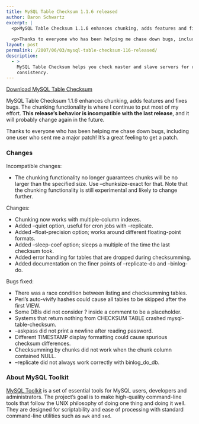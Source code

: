 ```yaml
---
title: MySQL Table Checksum 1.1.6 released
author: Baron Schwartz
excerpt: |
  <p>MySQL Table Checksum 1.1.6 enhances chunking, adds features and fixes bugs.  The chunking functionality is where I continue to put most of my effort. <strong>This release's behavior is incompatible with the last release</strong>, and it will probably change again in the future.</p>
  
  <p>Thanks to everyone who has been helping me chase down bugs, including one user who sent me a major patch!  It's a great feeling to get a patch.</p>
layout: post
permalink: /2007/06/03/mysql-table-checksum-116-released/
description:
  - >
    MySQL Table Checksum helps you check master and slave servers for replication
    consistency.
---
```

<p class="download">
  <a href="http://code.google.com/p/maatkit">Download MySQL Table Checksum</a>
</p>

MySQL Table Checksum 1.1.6 enhances chunking, adds features and fixes bugs. The chunking functionality is where I continue to put most of my effort. **This release&#8217;s behavior is incompatible with the last release**, and it will probably change again in the future.

Thanks to everyone who has been helping me chase down bugs, including one user who sent me a major patch! It&#8217;s a great feeling to get a patch.

### Changes

Incompatible changes:

*   The chunking functionality no longer guarantees chunks will be no larger than the specified size. Use &#8211;chunksize-exact for that. Note that the chunking functionality is still experimental and likely to change further.

Changes:

*   Chunking now works with multiple-column indexes.
*   Added &#8211;quiet option, useful for cron jobs with &#8211;replicate.
*   Added &#8211;float-precision option; works around different floating-point formats.
*   Added &#8211;sleep-coef option; sleeps a multiple of the time the last checksum took.
*   Added error handling for tables that are dropped during checksumming.
*   Added documentation on the finer points of &#8211;replicate-do and &#8211;binlog-do.

Bugs fixed:

*   There was a race condition between listing and checksumming tables.
*   Perl&#8217;s auto-vivify hashes could cause all tables to be skipped after the first VIEW.
*   Some DBIs did not consider ? inside a comment to be a placeholder.
*   Systems that return nothing from CHECKSUM TABLE crashed mysql-table-checksum.
*   &#8211;askpass did not print a newline after reading password.
*   Different TIMESTAMP display formatting could cause spurious checksum differences.
*   Checksumming by chunks did not work when the chunk column contained NULL.
*   &#8211;replicate did not always work correctly with binlog\_do\_db.

### About MySQL Toolkit

[MySQL Toolkit][1] is a set of essential tools for MySQL users, developers and administrators. The project&#8217;s goal is to make high-quality command-line tools that follow the UNIX philosophy of doing one thing and doing it well. They are designed for scriptability and ease of processing with standard command-line utilities such as `awk` and `sed`.

 [1]: http://code.google.com/p/maatkit
